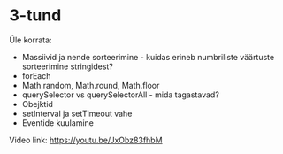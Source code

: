 # 3-tund

Üle korrata: 
* Massiivid ja nende sorteerimine - kuidas erineb numbriliste väärtuste sorteerimine stringidest?
* forEach
* Math.random, Math.round, Math.floor
* querySelector vs querySelectorAll - mida tagastavad?
* Obejktid
* setInterval ja setTimeout vahe
* Eventide kuulamine


Video link: https://youtu.be/JxObz83fhbM
